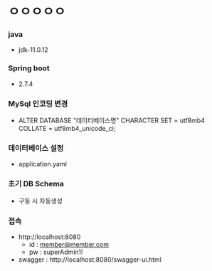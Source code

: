 # ㅇㅇㅇㅇㅇ

### java
- jdk-11.0.12

### Spring boot
- 2.7.4

### MySql 인코딩 변경
- ALTER DATABASE "데이터베이스명" CHARACTER SET = utf8mb4 COLLATE = utf8mb4_unicode_ci;

### 데이터베이스 설정
- application.yaml

### 초기 DB Schema
- 구동 시 자동생성

### 접속
- http://localhost:8080
    - id : member@member.com
    - pw : superAdmin1!
- swagger : http://localhost:8080/swagger-ui.html